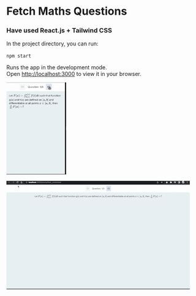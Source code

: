 # Fetch Maths Questions

### Have used React.js + Tailwind CSS 

In the project directory, you can run:

 `npm start`

Runs the app in the development mode.\
Open [http://localhost:3000](http://localhost:3000) to view it in your browser.

<span>  <img src="https://github.com/MNaushad97/nioclasTask_mohmmad/blob/main/mathsmobile.gif" width="156" height="239.28" />  </span>

<img src="https://github.com/MNaushad97/nioclasTask_mohmmad/blob/main/mathsDemo.gif" /> 
